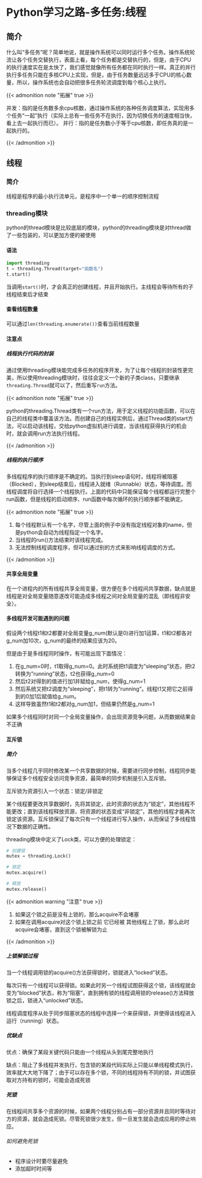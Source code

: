 # Python学习之路-多任务:线程


## 简介

什么叫“多任务”呢？简单地说，就是操作系统可以同时运行多个任务。操作系统轮流让各个任务交替执行，表面上看，每个任务都是交替执行的，但是，由于CPU的执行速度实在是太快了，我们感觉就像所有任务都在同时执行一样。真正的并行执行多任务只能在多核CPU上实现，但是，由于任务数量远远多于CPU的核心数量，所以，操作系统也会自动把很多任务轮流调度到每个核心上执行。

{{< admonition note "拓展" true >}}

并发：指的是任务数多余cpu核数，通过操作系统的各种任务调度算法，实现用多个任务“一起”执行（实际上总有一些任务不在执行，因为切换任务的速度相当快，看上去一起执行而已）。
并行：指的是任务数小于等于cpu核数，即任务真的是一起执行的。

{{< /admonition >}}

## 线程

### 简介

线程是程序的最小执行流单元，是程序中一个单一的顺序控制流程

### threading模块

python的thread模块是比较底层的模块，python的threading模块是对thread做了一些包装的，可以更加方便的被使用

#### 语法

  ```python
import threading
t = threading.Thread(target="函数名")
t.start()
  ```

当调用`start()`时，才会真正的创建线程，并且开始执行。主线程会等待所有的子线程结束后才结束

#### 查看线程数量

可以通过`len(threading.enumerate())`查看当前线程数量

#### 注意点

##### 线程执行代码的封装

通过使用threading模块能完成多任务的程序开发，为了让每个线程的封装性更完美，所以使用threading模块时，往往会定义一个新的子类class，只要继承`threading.Thread`就可以了，然后重写`run`方法。

{{< admonition note "拓展" true >}}

python的threading.Thread类有一个run方法，用于定义线程的功能函数，可以在自己的线程类中覆盖该方法。而创建自己的线程实例后，通过Thread类的start方法，可以启动该线程，交给python虚拟机进行调度，当该线程获得执行的机会时，就会调用run方法执行线程。

{{< /admonition >}}

##### 线程的执行顺序

多线程程序的执行顺序是不确定的。当执行到sleep语句时，线程将被阻塞（Blocked），到sleep结束后，线程进入就绪（Runnable）状态，等待调度。而线程调度将自行选择一个线程执行。上面的代码中只能保证每个线程都运行完整个run函数，但是线程的启动顺序、run函数中每次循环的执行顺序都不能确定。

{{< admonition note "拓展" true >}}

1. 每个线程默认有一个名字，尽管上面的例子中没有指定线程对象的name，但是python会自动为线程指定一个名字。
2. 当线程的run()方法结束时该线程完成。
3. 无法控制线程调度程序，但可以通过别的方式来影响线程调度的方式。

{{< /admonition >}}

#### 共享全局变量

在一个进程内的所有线程共享全局变量，很方便在多个线程间共享数据，缺点就是线程是对全局变量随意遂改可能造成多线程之间对全局变量的混乱（即线程非安全）。

#### 多线程开发可能遇到的问题

假设两个线程t1和t2都要对全局变量g_num(默认是0)进行加1运算，t1和t2都各对g_num加10次，g_num的最终的结果应该为20。

但是由于是多线程同时操作，有可能出现下面情况：

1. 在g_num=0时，t1取得g_num=0。此时系统把t1调度为”sleeping”状态，把t2转换为”running”状态，t2也获得g_num=0
2. 然后t2对得到的值进行加1并赋给g_num，使得g_num=1
3. 然后系统又把t2调度为”sleeping”，把t1转为”running”。线程t1又把它之前得到的0加1后赋值给g_num。
4. 这样导致虽然t1和t2都对g_num加1，但结果仍然是g_num=1

如果多个线程同时对同一个全局变量操作，会出现资源竞争问题，从而数据结果会不正确

#### 互斥锁

##### 简介

当多个线程几乎同时修改某一个共享数据的时候，需要进行同步控制，线程同步能够保证多个线程安全访问竞争资源，最简单的同步机制是引入互斥锁。

互斥锁为资源引入一个状态：锁定/非锁定

某个线程要更改共享数据时，先将其锁定，此时资源的状态为“锁定”，其他线程不能更改；直到该线程释放资源，将资源的状态变成“非锁定”，其他的线程才能再次锁定该资源。互斥锁保证了每次只有一个线程进行写入操作，从而保证了多线程情况下数据的正确性。

threading模块中定义了Lock类，可以方便的处理锁定：

```python
# 创建锁
mutex = threading.Lock()

# 锁定
mutex.acquire()

# 释放
mutex.release()
```

{{< admonition warning "注意" true >}}

1. 如果这个锁之前是没有上锁的，那么acquire不会堵塞
2. 如果在调用acquire对这个锁上锁之前 它已经被 其他线程上了锁，那么此时acquire会堵塞，直到这个锁被解锁为止

{{< /admonition >}}

##### 上锁解锁过程

当一个线程调用锁的acquire()方法获得锁时，锁就进入“locked”状态。

每次只有一个线程可以获得锁。如果此时另一个线程试图获得这个锁，该线程就会变为“blocked”状态，称为“阻塞”，直到拥有锁的线程调用锁的release()方法释放锁之后，锁进入“unlocked”状态。

线程调度程序从处于同步阻塞状态的线程中选择一个来获得锁，并使得该线程进入运行（running）状态。

##### 优缺点

优点：确保了某段关键代码只能由一个线程从头到尾完整地执行

缺点：阻止了多线程并发执行，包含锁的某段代码实际上只能以单线程模式执行，效率就大大地下降了；由于可以存在多个锁，不同的线程持有不同的锁，并试图获取对方持有的锁时，可能会造成死锁

##### 死锁

在线程间共享多个资源的时候，如果两个线程分别占有一部分资源并且同时等待对方的资源，就会造成死锁。尽管死锁很少发生，但一旦发生就会造成应用的停止响应。

###### 如何避免死锁

- 程序设计时要尽量避免
- 添加超时时间等





